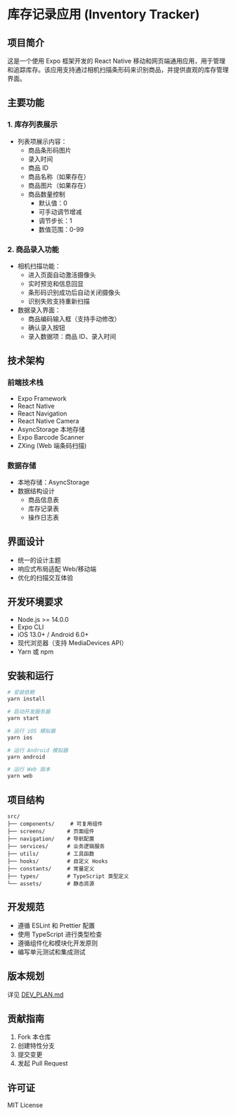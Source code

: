 # 库存记录应用 (Inventory Tracker)

## 项目简介
这是一个使用 Expo 框架开发的 React Native 移动和网页端通用应用，用于管理和追踪库存。该应用支持通过相机扫描条形码来识别商品，并提供直观的库存管理界面。

## 主要功能

### 1. 库存列表展示
- 列表项展示内容：
  - 商品条形码图片
  - 录入时间
  - 商品 ID
  - 商品名称（如果存在）
  - 商品图片（如果存在）
  - 商品数量控制
    - 默认值：0
    - 可手动调节增减
    - 调节步长：1
    - 数值范围：0-99

### 2. 商品录入功能
- 相机扫描功能：
  - 进入页面自动激活摄像头
  - 实时预览和信息回显
  - 条形码识别成功后自动关闭摄像头
  - 识别失败支持重新扫描
- 数据录入界面：
  - 商品编码输入框（支持手动修改）
  - 确认录入按钮
  - 录入数据项：商品 ID、录入时间

## 技术架构

### 前端技术栈
- Expo Framework
- React Native
- React Navigation
- React Native Camera
- AsyncStorage 本地存储
- Expo Barcode Scanner
- ZXing (Web 端条码扫描)

### 数据存储
- 本地存储：AsyncStorage
- 数据结构设计
  - 商品信息表
  - 库存记录表
  - 操作日志表

## 界面设计
- 统一的设计主题
- 响应式布局适配 Web/移动端
- 优化的扫描交互体验

## 开发环境要求
- Node.js >= 14.0.0
- Expo CLI
- iOS 13.0+ / Android 6.0+
- 现代浏览器（支持 MediaDevices API）
- Yarn 或 npm

## 安装和运行
```bash
# 安装依赖
yarn install

# 启动开发服务器
yarn start

# 运行 iOS 模拟器
yarn ios

# 运行 Android 模拟器
yarn android

# 运行 Web 版本
yarn web
```

## 项目结构
```
src/
├── components/     # 可复用组件
├── screens/       # 页面组件
├── navigation/    # 导航配置
├── services/      # 业务逻辑服务
├── utils/         # 工具函数
├── hooks/         # 自定义 Hooks
├── constants/     # 常量定义
├── types/         # TypeScript 类型定义
└── assets/        # 静态资源
```

## 开发规范
- 遵循 ESLint 和 Prettier 配置
- 使用 TypeScript 进行类型检查
- 遵循组件化和模块化开发原则
- 编写单元测试和集成测试

## 版本规划
详见 [DEV_PLAN.md](./DEV_PLAN.md)

## 贡献指南
1. Fork 本仓库
2. 创建特性分支
3. 提交变更
4. 发起 Pull Request

## 许可证
MIT License
